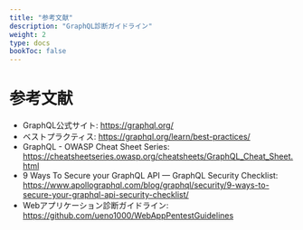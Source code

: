 ```yaml
---
title: "参考文献"
description: "GraphQL診断ガイドライン"
weight: 2
type: docs
bookToc: false
---
```


# 参考文献

- GraphQL公式サイト: <https://graphql.org/>
- ベストプラクティス: <https://graphql.org/learn/best-practices/>
- GraphQL - OWASP Cheat Sheet Series: <https://cheatsheetseries.owasp.org/cheatsheets/GraphQL_Cheat_Sheet.html>
- 9 Ways To Secure your GraphQL API — GraphQL Security Checklist: <https://www.apollographql.com/blog/graphql/security/9-ways-to-secure-your-graphql-api-security-checklist/>
- Webアプリケーション診断ガイドライン: <https://github.com/ueno1000/WebAppPentestGuidelines>